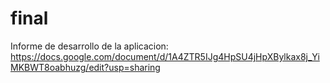 # final
Informe de desarrollo de la aplicacion: https://docs.google.com/document/d/1A4ZTR5IJg4HpSU4jHpXBylkax8j_YiMKBWT8oabhuzg/edit?usp=sharing
